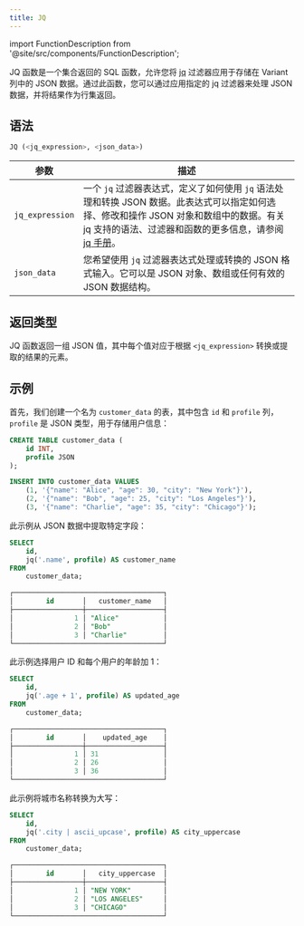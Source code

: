 ```yaml
---
title: JQ
---
```

import FunctionDescription from '@site/src/components/FunctionDescription';

<FunctionDescription description="引入或更新: v1.2.622"/>

JQ 函数是一个集合返回的 SQL 函数，允许您将 [jq](https://jqlang.github.io/jq/) 过滤器应用于存储在 Variant 列中的 JSON 数据。通过此函数，您可以通过应用指定的 jq 过滤器来处理 JSON 数据，并将结果作为行集返回。

## 语法

```sql
JQ (<jq_expression>, <json_data>)
```

| 参数            | 描述                                                                                                                                                                                                                                                                                                                                                 |
|-----------------|-------------------------------------------------------------------------------------------------------------------------------------------------------------------------------------------------------------------------------------------------------------------------------------------------------------------------------------------------------------|
| `jq_expression` | 一个 `jq` 过滤器表达式，定义了如何使用 `jq` 语法处理和转换 JSON 数据。此表达式可以指定如何选择、修改和操作 JSON 对象和数组中的数据。有关 jq 支持的语法、过滤器和函数的更多信息，请参阅 [jq 手册](https://jqlang.github.io/jq/manual/#basic-filters)。 |
| `json_data`     | 您希望使用 `jq` 过滤器表达式处理或转换的 JSON 格式输入。它可以是 JSON 对象、数组或任何有效的 JSON 数据结构。                                                                                                                                                                                          |

## 返回类型

JQ 函数返回一组 JSON 值，其中每个值对应于根据 `<jq_expression>` 转换或提取的结果的元素。

## 示例

首先，我们创建一个名为 `customer_data` 的表，其中包含 `id` 和 `profile` 列，`profile` 是 JSON 类型，用于存储用户信息：

```sql
CREATE TABLE customer_data (
    id INT,
    profile JSON
);

INSERT INTO customer_data VALUES
    (1, '{"name": "Alice", "age": 30, "city": "New York"}'),
    (2, '{"name": "Bob", "age": 25, "city": "Los Angeles"}'),
    (3, '{"name": "Charlie", "age": 35, "city": "Chicago"}');
```

此示例从 JSON 数据中提取特定字段：

```sql
SELECT
    id,
    jq('.name', profile) AS customer_name
FROM
    customer_data;

┌─────────────────────────────────────┐
│        id       │   customer_name   │
├─────────────────┼───────────────────┤
│               1 │ "Alice"           │
│               2 │ "Bob"             │
│               3 │ "Charlie"         │
└─────────────────────────────────────┘
```

此示例选择用户 ID 和每个用户的年龄加 1：

```sql
SELECT
    id,
    jq('.age + 1', profile) AS updated_age
FROM
    customer_data;

┌─────────────────────────────────────┐
│        id       │    updated_age    │
├─────────────────┼───────────────────┤
│               1 │ 31                │
│               2 │ 26                │
│               3 │ 36                │
└─────────────────────────────────────┘
```

此示例将城市名称转换为大写：

```sql
SELECT
    id,
    jq('.city | ascii_upcase', profile) AS city_uppercase
FROM
    customer_data;

┌─────────────────────────────────────┐
│        id       │   city_uppercase  │
├─────────────────┼───────────────────┤
│               1 │ "NEW YORK"        │
│               2 │ "LOS ANGELES"     │
│               3 │ "CHICAGO"         │
└─────────────────────────────────────┘
```